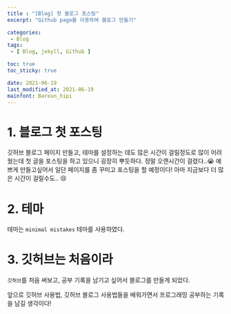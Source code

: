 ```yaml
---
title : "[Blog] 첫 블로그 포스팅"
excerpt: "Github page를 이용하여 블로그 만들기"

categories:
 - Blog
tags:
 - [ Blog, jekyll, Github ]

toc: true
toc_sticky: true

date: 2021-06-19
last_modified_at: 2021-06-19
mainfont: Bareun_hipi
---
```


# 1. 블로그 첫 포스팅
깃허브 블로그 페이지 만들고, 테마를 설정하는 데도 많은 시간이 걸릴정도로 많이 어려웠는데 첫 글을 포스팅을 하고 있으니 굉장히 뿌듯하다. 정말 오랜시간이 걸렸다..😭 예쁘게 만들고싶어서 일단 페이지를 좀 꾸미고 포스팅을 할 예정이다! 아마 지금보다 더 많은 시간이 걸릴수도.. 😢

# 2. 테마
테마는 `minimal mistakes` 테마를 사용하였다.

# 3. 깃허브는 처음이라
`깃허브`를 처음 써보고, 공부 기록을 남기고 싶어서 블로그를 만들게 되었다.

앞으로 깃허브 사용법, 깃허브 블로그 사용법들을 배워가면서 프로그래밍 공부하는 기록을 남길 생각이다!
